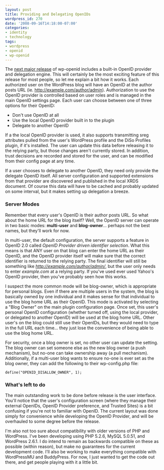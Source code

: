 ```yaml
---
layout: post
title: Providing and Delegating OpenIDs
wordpress_id: 270
date: '2008-09-16T14:18:00-07:00'
categories:
- identity
- technology
tags:
- wordpress
- openid
- wp-openid
---
```

The [next major release][] of wp-openid includes a built-in OpenID provider and delegation engine.  This will certainly
be the most exciting feature of this release for most people, so let me explain a bit how it works.  Each authorized
user on the WordPress blog will have an OpenID at the author posts URL (ie. http://example.com/author/admin).
Authorization to use the OpenID provider is controlled based on user roles and is managed in the main OpenID settings
page.  Each user can choose between one of three options for their OpenID:

 - Don't use OpenID at all
 - Use the local OpenID provider built in to the plugin
 - Delegate to another OpenID

If a the local OpenID provider is used, it also supports transmitting sreg attributes pulled from the user's WordPress
profile and the DiSo Profiles plugin, if it's installed.  The user can update this data before releasing it to the
relying party, but those changes aren't currently stored.  In addition, trust decisions are recorded and stored for the
user, and can be modified from their config page at any time.

If a user chooses to delegate to another OpenID, they need only provide the delegate OpenID itself.  All server
configuration and supported extensions from that provider are discovered and published in the local XRDS document.  Of
course this data will have to be cached and probably updated on some interval, but it makes setting up delegation a
breeze.

[next major release]: http://willnorris.com/2008/09/the-next-steps-with-wp-openid

### Server Modes ###

Remember that every user's OpenID is their author posts URL.  So what about the home URL for the blog itself?  Well, the
OpenID server can operate in two basic modes: **multi-user** and **blog-owner**... perhaps not the best names, but
they'll work for now.  

In multi-user, the default configuration, the server supports a feature in OpenID 2.0 called *OpenID Provider driven
identifier selection*.  What this means is that ANY user on that blog can enter the home URL as their OpenID, and the
OpenID provider itself will make sure that the correct identifier is returned to the relying party.  The final
identifier will still be something like *http://example.com/author/admin/*, but the user only needs to enter
*example.com* at a relying party.  If you've used ever used Yahoo's OpenID provider, then you've probably seen how this
works.

I suspect the more common mode will be blog-owner, which is appropriate for personal blogs.  Even if there are multiple
users in the system, the blog is basically owned by one individual and it makes sense for that individual to use the
blog home URL as their OpenID.  This mode is activated by selecting a "Blog Owner" on the main plugin configuration
page.  Once set, this user's personal OpenID configuration (whether turned off, using the local provider, or delegated
to another OpenID) will be used at the blog home URL.  Other user's on the blog could still use their OpenIDs, but they
would need to type in the full URL each time... they just lose the convenience of being able to use the blog home URL.

For security, once a blog owner is set, no other user can update the setting.  The blog owner can set someone else as
the new blog owner (a push mechanism), but no-one can take ownership away (a pull mechanism).  Additionally, if a
multi-user blog wants to ensure no-one is ever set as the blog owner, they can add the following to their wp-config.php
file:

    define("OPENID_DISALLOW_OWNER", 1);


### What's left to do ###

The main outstanding work to be done before release is the user interface.  You'll notice that the user's configuration
screen (where they manage their external OpenIDs, OpenID Provider preference, and Trusted Sites) is a bit confusing if
you're not to familiar with OpenID.  The current layout was done simply for convenience while developing the OpenID
Provider, and will be overhauled to some degree before the release.

I'm also not too sure about compatibility with older versions of PHP and WordPress.  I've been developing using PHP
5.2.6, MySQL 5.0.51, and WordPress 2.6.1.  I do intend to remain as backwards compatible on these as possible (within
reason), but make no guarantees for the current development code.  I'll also be working to make everything compatible
with WordPressMU and BuddyPress.  For now, I just wanted to get the code out there, and get people playing with it a
little bit.

